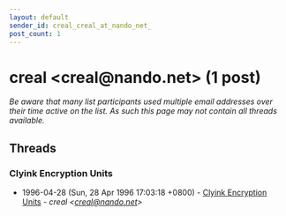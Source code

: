 ```yaml
---
layout: default
sender_id: creal_creal_at_nando_net_
post_count: 1
---
```


# creal <creal<span>@</span>nando.net> (1 post)

_Be aware that many list participants used multiple email addresses over their time active on the list. As such this page may not contain all threads available._

## Threads

### Clyink Encryption Units
+ 1996-04-28 (Sun, 28 Apr 1996 17:03:18 +0800) - [Clyink Encryption Units](/archive/1996/04/99ad69b3835c7a7a038ec2df48e3158ea79822116e6dfbb98e280c5bd45c3d48) - _creal \<creal@nando.net\>_

